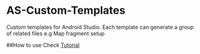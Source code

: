 # AS-Custom-Templates
Custom templates for Android Studio. Each template can generate a group of related files e.g Map fragment setup

##How to use
Check [Tutorial](https://riggaroo.co.za/custom-file-template-group-android-studiointellij)

